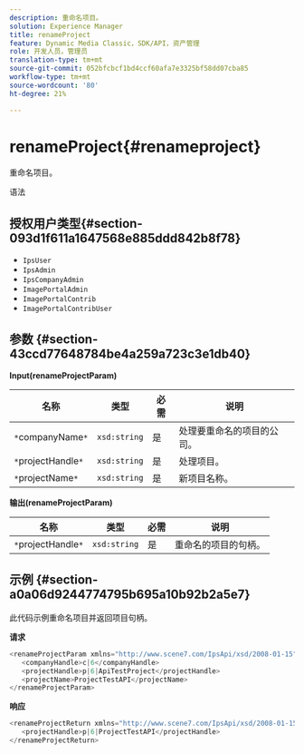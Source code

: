 ```yaml
---
description: 重命名项目。
solution: Experience Manager
title: renameProject
feature: Dynamic Media Classic，SDK/API，资产管理
role: 开发人员，管理员
translation-type: tm+mt
source-git-commit: 052bfcbcf1bd4ccf60afa7e3325bf58dd07cba85
workflow-type: tm+mt
source-wordcount: '80'
ht-degree: 21%

---
```



# renameProject{#renameproject}

重命名项目。

语法

## 授权用户类型{#section-093d1f611a1647568e885ddd842b8f78}

* `IpsUser`
* `IpsAdmin`
* `IpsCompanyAdmin`
* `ImagePortalAdmin`
* `ImagePortalContrib`
* `ImagePortalContribUser`

## 参数 {#section-43ccd77648784be4a259a723c3e1db40}

**Input(renameProjectParam)**

| 名称 | 类型 | 必需 | 说明 |
|---|---|---|---|
| `*`companyName`*` | `xsd:string` | 是 | 处理要重命名的项目的公司。 |
| `*`projectHandle`*` | `xsd:string` | 是 | 处理项目。 |
| `*`projectName`*` | `xsd:string` | 是 | 新项目名称。 |

**输出(renameProjectParam)**

| 名称 | 类型 | 必需 | 说明 |
|---|---|---|---|
| `*`projectHandle`*` | `xsd:string` | 是 | 重命名的项目的句柄。 |

## 示例 {#section-a0a06d9244774795b695a10b92b2a5e7}

此代码示例重命名项目并返回项目句柄。

**请求**

```java
<renameProjectParam xmlns="http://www.scene7.com/IpsApi/xsd/2008-01-15">
   <companyHandle>c|6</companyHandle>
   <projectHandle>p|6|ApiTestProject</projectHandle>
   <projectName>ProjectTestAPI</projectName>
</renameProjectParam>
```

**响应**

```java
<renameProjectReturn xmlns="http://www.scene7.com/IpsApi/xsd/2008-01-15">
   <projectHandle>p|6|ProjectTestAPI</projectHandle>
</renameProjectReturn>
```

